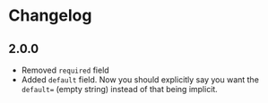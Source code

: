 # Changelog

## 2.0.0

- Removed `required` field
- Added `default` field.
Now you should explicitly say you want the `default=` (empty string) instead of that being implicit.
